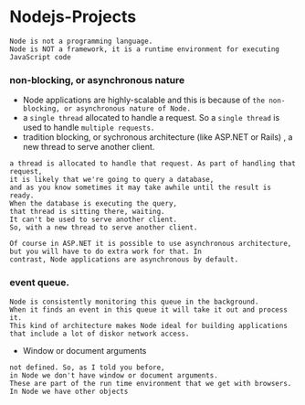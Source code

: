 # Nodejs-Projects
```
Node is not a programming language.
Node is NOT a framework, it is a runtime environment for executing JavaScript code
```
### non-blocking, or asynchronous nature
-  Node applications are highly-scalable and this is because of ```the non-blocking, or asynchronous nature of Node.```
- a ```single thread``` allocated to handle a request. So a ```single thread``` is used to handle ```multiple requests.```
- tradition blocking, or sychronous architecture (like ASP.NET or Rails) , a new thread to serve another client.
```
a thread is allocated to handle that request. As part of handling that request, 
it is likely that we're going to query a database, 
and as you know sometimes it may take awhile until the result is ready.
When the database is executing the query, 
that thread is sitting there, waiting. 
It can't be used to serve another client.
So, with a new thread to serve another client.
```
```
Of course in ASP.NET it is possible to use asynchronous architecture, 
but you will have to do extra work for that. In
contrast, Node applications are asynchronous by default.
```

### event queue. 
```
Node is consistently monitoring this queue in the background. 
When it finds an event in this queue it will take it out and process it. 
This kind of architecture makes Node ideal for building applications 
that include a lot of diskor network access.
```
- Window or document arguments
```
not defined. So, as I told you before, 
in Node we don't have window or document arguments. 
These are part of the run time environment that we get with browsers. 
In Node we have other objects
```
